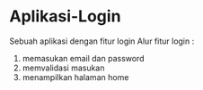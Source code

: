 # Aplikasi-Login
Sebuah aplikasi dengan fitur login
Alur fitur login :
1. memasukan email dan password
2. memvalidasi masukan
3. menampilkan halaman home
